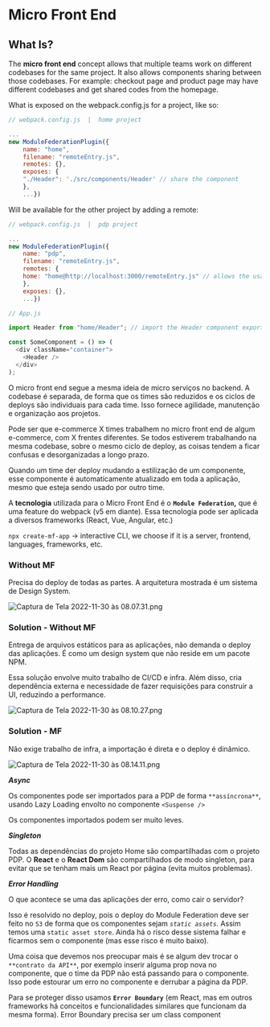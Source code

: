 # Micro Front End

## What Is?

The **micro front end** concept allows that multiple teams work on different codebases for the same project. It also allows components sharing between those codebases. For example: checkout page and product page may have different codebases and get shared codes from the homepage.

What is exposed on the webpack.config.js for a project, like so: 

```js
// webpack.config.js  |  home project

...
new ModuleFederationPlugin({
    name: "home",
    filename: "remoteEntry.js",
    remotes: {},
    exposes: {
    "./Header": './src/components/Header' // share the component
    },
    ...})
```

Will be available for the other project by adding a remote: 

```js
// webpack.config.js  |  pdp project

...
new ModuleFederationPlugin({
    name: "pdp",
    filename: "remoteEntry.js",
    remotes: {
    home: "home@http://localhost:3000/remoteEntry.js" // allows the usage of components shared by the home project
    },
    exposes: {},
    ...})

// App.js 

import Header from "home/Header"; // import the Header component exported from the home project

const SomeComponent = () => (
  <div className="container">
    <Header /> 
  </div>
);

```








O micro front end segue a mesma ideia de micro serviços no backend. A codebase é separada, de forma que os times são reduzidos e os ciclos de deploys são individuais para cada time. Isso fornece agilidade, manutenção e organização aos projetos.

Pode ser que e-commerce X times trabalhem no micro front end de algum e-commerce, com X frentes diferentes. Se todos estiverem trabalhando na mesma codebase, sobre o mesmo ciclo de deploy, as coisas tendem a ficar confusas e desorganizadas a longo prazo.

Quando um time der deploy mudando a estilização de um componente, esse componente é automaticamente atualizado em toda a aplicação, mesmo que esteja sendo usado por outro time.

A **tecnologia** utilizada para o Micro Front End é o **`Module Federation`,** que é uma feature do webpack (v5 em diante). Essa tecnologia pode ser aplicada a diversos frameworks (React, Vue, Angular, etc.)

`npx create-mf-app` → interactive CLI, we choose if it is a server, frontend, languages, frameworks, etc.

### Without MF

Precisa do deploy de todas as partes. A arquitetura mostrada é um sistema de Design System.

![Captura de Tela 2022-11-30 às 08.07.31.png](https://s3-us-west-2.amazonaws.com/secure.notion-static.com/4c81fc86-ec44-46b2-b3ae-648a6567a245/Captura_de_Tela_2022-11-30_as_08.07.31.png)

### Solution - Without MF

Entrega de arquivos estáticos para as aplicações, não demanda o deploy das aplicações. É como um design system que não reside em um pacote NPM. 

Essa solução envolve muito trabalho de CI/CD e infra. Além disso, cria dependência externa e necessidade de fazer requisições para construir a UI, reduzindo a performance.

![Captura de Tela 2022-11-30 às 08.10.27.png](https://s3-us-west-2.amazonaws.com/secure.notion-static.com/a7157cb6-9f19-4fc2-9912-ffcc0188abdf/Captura_de_Tela_2022-11-30_as_08.10.27.png)

### Solution - MF

Não exige trabalho de infra, a importação é direta e o deploy é dinâmico.

![Captura de Tela 2022-11-30 às 08.14.11.png](https://s3-us-west-2.amazonaws.com/secure.notion-static.com/5f26bcdf-a449-48f0-9542-c744662b1cc5/Captura_de_Tela_2022-11-30_as_08.14.11.png)

***Async***

Os componentes pode ser importados para a PDP de forma `**assíncrona**`, usando Lazy Loading envolto no componente `<Suspense />`

Os componentes importados podem ser muito leves.

***Singleton***

Todas as dependências do projeto Home são compartilhadas com o projeto PDP. O **React** e o **React Dom** são compartilhados de modo singleton, para evitar que se tenham mais um React por página (evita muitos problemas). 

***Error Handling***

O que acontece se uma das aplicações der erro, como cair o servidor? 

Isso é resolvido no deploy, pois o deploy do Module Federation deve ser feito no `S3` de forma que os componentes sejam *`static assets`.* Assim temos uma `static asset store`. Ainda há o risco desse sistema falhar e ficarmos sem o componente (mas esse risco é muito baixo).

Uma coisa que devemos nos preocupar mais é se algum dev trocar o `**contrato da API**`, por exemplo inserir alguma prop nova no componente, que o time da PDP não está passando para o componente. Isso pode estourar um erro no componente e derrubar a página da PDP. 

Para se proteger disso usamos **`Error Boundary`** (em React, mas em outros frameworks há conceitos e funcionalidades similares que funcionam da mesma forma). Error Boundary precisa ser um class component